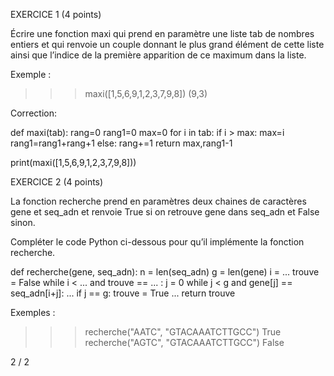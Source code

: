 EXERCICE 1 (4 points) 

 
 
Écrire une fonction maxi qui prend en paramètre une liste tab de nombres
entiers et qui renvoie  un  couple  donnant  le  plus  grand  élément  de
cette  liste  ainsi  que  l’indice  de  la première apparition de ce maximum
dans la liste. 

Exemple : 

>>> maxi([1,5,6,9,1,2,3,7,9,8]) 
(9,3) 
 
 Correction: 
 
 def maxi(tab):
    rang=0
    rang1=0
    max=0
    for i in tab:
        if  i > max:
            max=i
            rang1=rang1+rang+1
        else:
            rang+=1
    return max,rang1-1
            
print(maxi([1,5,6,9,1,2,3,7,9,8]))
 
 

EXERCICE 2 (4 points) 

La fonction recherche prend en paramètres deux chaines de caractères gene et
seq_adn et renvoie True si on retrouve gene dans seq_adn et False sinon. 

Compléter le code Python ci-dessous pour qu’il implémente la fonction recherche. 

 

 

 

def recherche(gene, seq_adn): 
    n = len(seq_adn) 
    g = len(gene) 
    i = ... 
    trouve = False 
    while i < ... and trouve == ... : 
        j = 0 
        while j < g and gene[j] == seq_adn[i+j]: 
            ... 
        if j == g: 
            trouve = True 
        ... 
    return trouve 
 

Exemples : 

>>> recherche("AATC", "GTACAAATCTTGCC") 
True 
>>> recherche("AGTC", "GTACAAATCTTGCC") 
False 
 

 2 / 2 


